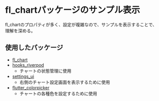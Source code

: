 # fl_chartパッケージのサンプル表示

fl_chartのプロパティが多く、設定が複雑なので、サンプルを表示することで、理解を深める。

## 使用したパッケージ

- [fl_chart](https://pub.dev/packages/fl_chart)
- [hooks_riverpod](https://pub.dev/packages/hooks_riverpod)
  - チャートの状態管理に使用
- [settings_ui](https://pub.dev/packages/settings_ui)
  - 右側のチャート設定画面を表示するために使用 
- [flutter_colorpicker](https://pub.dev/packages/flutter_colorpicker)
  - チャートの各種色を設定するために使用 
